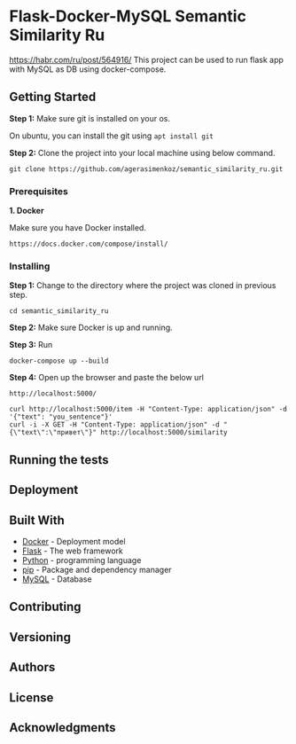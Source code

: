 # Flask-Docker-MySQL Semantic Similarity Ru
https://habr.com/ru/post/564916/
This project can be used to run flask app with MySQL as DB using docker-compose.

## Getting Started

**Step 1:** Make sure git is installed on your os.

On ubuntu, you can install the git using  ```apt install git```

**Step 2:** Clone the project into your local machine using below command.

```git clone https://github.com/agerasimenkoz/semantic_similarity_ru.git```

### Prerequisites

**1. Docker**

Make sure you have Docker installed.

```https://docs.docker.com/compose/install/```

### Installing

**Step 1:** Change to the directory where the project was cloned in previous step.

```
cd semantic_similarity_ru
```

**Step 2:** Make sure Docker is up and running.

**Step 3:** Run

```
docker-compose up --build
```

**Step 4:** Open up the browser and paste the below url

```
http://localhost:5000/
```

```
curl http://localhost:5000/item -H "Content-Type: application/json" -d '{"text": "you_sentence"}'
curl -i -X GET -H "Content-Type: application/json" -d "{\"text\":\"привет\"}" http://localhost:5000/similarity
```

## Running the tests

## Deployment

## Built With

* [Docker](https://docs.docker.com/) -  Deployment model
* [Flask](https://flask.palletsprojects.com/en/2.0.x/) - The web framework
* [Python](https://www.python.org/) - programming language
* [pip](https://pypi.org/project/pip/) - Package and dependency manager
* [MySQL](https://www.mysql.com/) - Database

## Contributing

## Versioning

## Authors

## License

## Acknowledgments
